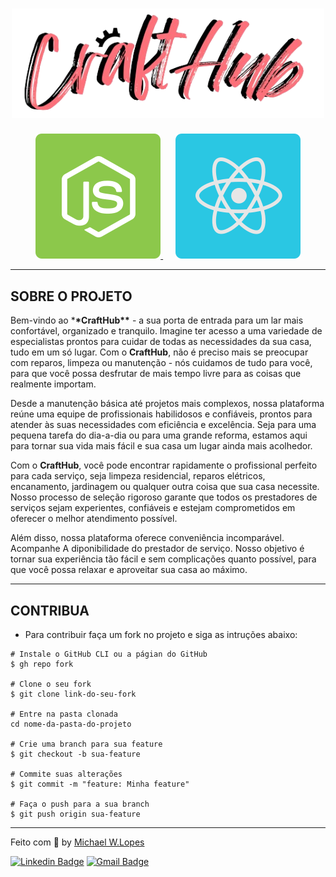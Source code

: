 <h1 align="center">
  <img src="./frontend/src/assets/images/logo/logo.png" title="CraftHub" alt="logo crafthub" width="500px" />
</h1>

<p align="center">
  <a href="https://github.com/michaelwell23/projeto-crafthub/tree/master/server">
  <img src="https://raw.githubusercontent.com/michaelwell23/projeto-servico-de-entregas/master/server/.github/nodejs.svg" alt="Node.Js" />
  </a>&nbsp;&nbsp;&nbsp;&nbsp;
  <a href="https://github.com/michaelwell23/projeto-crafthub/tree/master/frontend">
  <img src="https://raw.githubusercontent.com/michaelwell23/projeto-servico-de-entregas/master/server/.github/reactjs.svg" alt="ReactJS">
  </a>
</p>

---

## SOBRE O PROJETO

Bem-vindo ao \***\*CraftHub\*\*** - a sua porta de entrada para um lar mais confortável, organizado e tranquilo. Imagine ter acesso a uma variedade de especialistas prontos para cuidar de todas as necessidades da sua casa, tudo em um só lugar. Com o **CraftHub**, não é preciso mais se preocupar com reparos, limpeza ou manutenção - nós cuidamos de tudo para você, para que você possa desfrutar de mais tempo livre para as coisas que realmente importam.

Desde a manutenção básica até projetos mais complexos, nossa plataforma reúne uma equipe de profissionais habilidosos e confiáveis, prontos para atender às suas necessidades com eficiência e excelência. Seja para uma pequena tarefa do dia-a-dia ou para uma grande reforma, estamos aqui para tornar sua vida mais fácil e sua casa um lugar ainda mais acolhedor.

Com o **CraftHub**, você pode encontrar rapidamente o profissional perfeito para cada serviço, seja limpeza residencial, reparos elétricos, encanamento, jardinagem ou qualquer outra coisa que sua casa necessite. Nosso processo de seleção rigoroso garante que todos os prestadores de serviços sejam experientes, confiáveis e estejam comprometidos em oferecer o melhor atendimento possível.

Além disso, nossa plataforma oferece conveniência incomparável. Acompanhe A diponibilidade do prestador de serviço. Nosso objetivo é tornar sua experiência tão fácil e sem complicações quanto possível, para que você possa relaxar e aproveitar sua casa ao máximo.

---

## CONTRIBUA

- Para contribuir faça um fork no projeto e siga as intruções abaixo:

```
# Instale o GitHub CLI ou a págian do GitHub
$ gh repo fork

# Clone o seu fork
$ git clone link-do-seu-fork

# Entre na pasta clonada
cd nome-da-pasta-do-projeto

# Crie uma branch para sua feature
$ git checkout -b sua-feature

# Commite suas alterações
$ git commit -m "feature: Minha feature"

# Faça o push para a sua branch
$ git push origin sua-feature

```

---

Feito com :purple_heart: by [Michael W.Lopes](https://github.com/michael23-lopes)

[![Linkedin Badge](https://img.shields.io/badge/-Michael%20Lopes-blue?style=flat-square&logo=Linkedin&logoColor=white&link=https://www.linkedin.com/in/michael-wellington-lopes/)](https://www.linkedin.com/in/michael-wellington-lopes/)
[![Gmail Badge](https://img.shields.io/badge/-michael23.wellington@gmail.com-c14438?style=flat-square&logo=Gmail&logoColor=white&link=mailto:michael23.wellington@gmail.com)](mailto:michael23.wellington@gmail.com)
